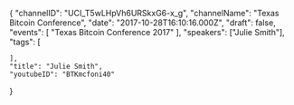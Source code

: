 {
    "channelID": "UCI_T5wLHpVh6URSkxG6-x_g",
    "channelName": "Texas Bitcoin Conference",
    "date": "2017-10-28T16:10:16.000Z",
    "draft": false,
    "events": [
        "Texas Bitcoin Conference 2017"
    ],
    "speakers": ["Julie Smith"],
    "tags": [

    ],
    "title": "Julie Smith",
    "youtubeID": "BTKmcfoni40"
}

